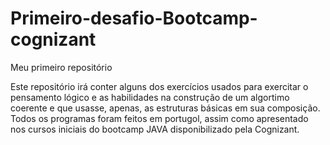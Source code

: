 # Primeiro-desafio-Bootcamp-cognizant
Meu primeiro repositório 

  Este repositório irá conter alguns dos exercícios usados para exercitar o pensamento lógico e as habilidades na construção de um algortimo coerente e que usasse, apenas, as estruturas básicas em sua composição. 
   Todos os programas foram feitos em portugol, assim como apresentado nos cursos iniciais do bootcamp JAVA disponibilizado pela Cognizant.
